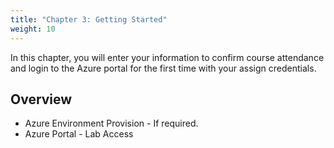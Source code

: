 ```yaml
---
title: "Chapter 3: Getting Started" 
weight: 10
---
```


In this chapter, you will enter your information to confirm course attendance and login to the Azure portal for the first time with your assign credentials.

## Overview

- Azure Environment Provision - If required.
- Azure Portal - Lab Access
